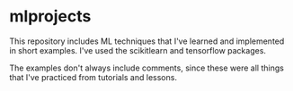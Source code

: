 # mlprojects

This repository includes ML techniques that I've learned and implemented in short examples. I've used the scikitlearn and tensorflow packages.

The examples don't always include comments, since these were all things that I've practiced from tutorials and lessons.
